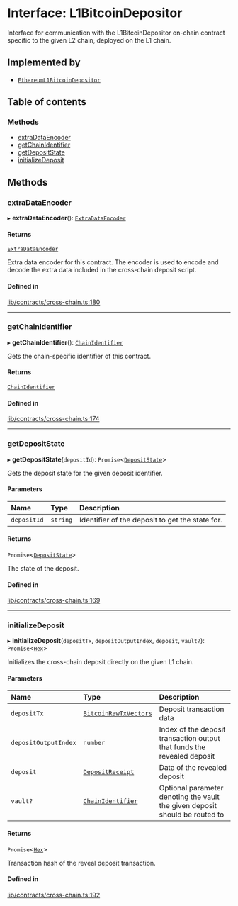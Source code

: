 # Interface: L1BitcoinDepositor

Interface for communication with the L1BitcoinDepositor on-chain contract
specific to the given L2 chain, deployed on the L1 chain.

## Implemented by

- [`EthereumL1BitcoinDepositor`](../classes/EthereumL1BitcoinDepositor.md)

## Table of contents

### Methods

- [extraDataEncoder](L1BitcoinDepositor.md#extradataencoder)
- [getChainIdentifier](L1BitcoinDepositor.md#getchainidentifier)
- [getDepositState](L1BitcoinDepositor.md#getdepositstate)
- [initializeDeposit](L1BitcoinDepositor.md#initializedeposit)

## Methods

### extraDataEncoder

▸ **extraDataEncoder**(): [`ExtraDataEncoder`](ExtraDataEncoder.md)

#### Returns

[`ExtraDataEncoder`](ExtraDataEncoder.md)

Extra data encoder for this contract. The encoder is used to
encode and decode the extra data included in the cross-chain deposit script.

#### Defined in

[lib/contracts/cross-chain.ts:180](https://github.com/threshold-network/tbtc-v2/blob/main/typescript/src/lib/contracts/cross-chain.ts#L180)

___

### getChainIdentifier

▸ **getChainIdentifier**(): [`ChainIdentifier`](ChainIdentifier.md)

Gets the chain-specific identifier of this contract.

#### Returns

[`ChainIdentifier`](ChainIdentifier.md)

#### Defined in

[lib/contracts/cross-chain.ts:174](https://github.com/threshold-network/tbtc-v2/blob/main/typescript/src/lib/contracts/cross-chain.ts#L174)

___

### getDepositState

▸ **getDepositState**(`depositId`): `Promise`\<[`DepositState`](../enums/DepositState.md)\>

Gets the deposit state for the given deposit identifier.

#### Parameters

| Name | Type | Description |
| :------ | :------ | :------ |
| `depositId` | `string` | Identifier of the deposit to get the state for. |

#### Returns

`Promise`\<[`DepositState`](../enums/DepositState.md)\>

The state of the deposit.

#### Defined in

[lib/contracts/cross-chain.ts:169](https://github.com/threshold-network/tbtc-v2/blob/main/typescript/src/lib/contracts/cross-chain.ts#L169)

___

### initializeDeposit

▸ **initializeDeposit**(`depositTx`, `depositOutputIndex`, `deposit`, `vault?`): `Promise`\<[`Hex`](../classes/Hex.md)\>

Initializes the cross-chain deposit directly on the given L1 chain.

#### Parameters

| Name | Type | Description |
| :------ | :------ | :------ |
| `depositTx` | [`BitcoinRawTxVectors`](BitcoinRawTxVectors.md) | Deposit transaction data |
| `depositOutputIndex` | `number` | Index of the deposit transaction output that funds the revealed deposit |
| `deposit` | [`DepositReceipt`](DepositReceipt.md) | Data of the revealed deposit |
| `vault?` | [`ChainIdentifier`](ChainIdentifier.md) | Optional parameter denoting the vault the given deposit should be routed to |

#### Returns

`Promise`\<[`Hex`](../classes/Hex.md)\>

Transaction hash of the reveal deposit transaction.

#### Defined in

[lib/contracts/cross-chain.ts:192](https://github.com/threshold-network/tbtc-v2/blob/main/typescript/src/lib/contracts/cross-chain.ts#L192)
